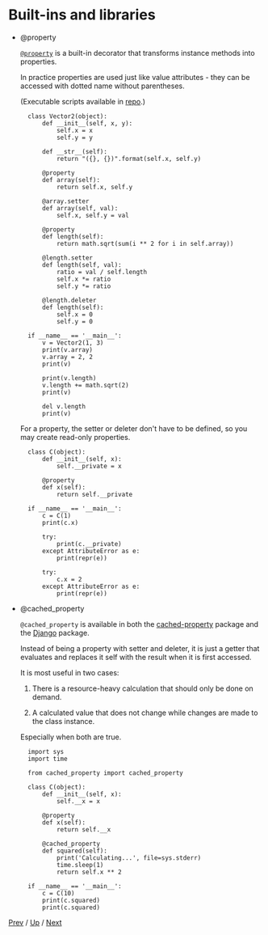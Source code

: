 # Built-ins and libraries

* @property

    [`@property`](https://docs.python.org/3/library/functions.html#property)
    is a built-in decorator that transforms instance methods into properties.

    In practice properties are used just like value attributes -
    they can be accessed with dotted name without parentheses.

    (Executable scripts available in <a href="https://github.com/MichaelKim0407/python-decorators/tree/master/5-builtins/1-property" target="_blank">repo</a>.)

        class Vector2(object):
            def __init__(self, x, y):
                self.x = x
                self.y = y

            def __str__(self):
                return "({}, {})".format(self.x, self.y)

            @property
            def array(self):
                return self.x, self.y

            @array.setter
            def array(self, val):
                self.x, self.y = val

            @property
            def length(self):
                return math.sqrt(sum(i ** 2 for i in self.array))

            @length.setter
            def length(self, val):
                ratio = val / self.length
                self.x *= ratio
                self.y *= ratio

            @length.deleter
            def length(self):
                self.x = 0
                self.y = 0

        if __name__ == '__main__':
            v = Vector2(1, 3)
            print(v.array)
            v.array = 2, 2
            print(v)

            print(v.length)
            v.length += math.sqrt(2)
            print(v)

            del v.length
            print(v)

    For a property, the setter or deleter don't have to be defined,
    so you may create read-only properties.

        class C(object):
            def __init__(self, x):
                self.__private = x

            @property
            def x(self):
                return self.__private

        if __name__ == '__main__':
            c = C(1)
            print(c.x)

            try:
                print(c.__private)
            except AttributeError as e:
                print(repr(e))

            try:
                c.x = 2
            except AttributeError as e:
                print(repr(e))

* @cached_property

    `@cached_property` is available in both the
    [cached-property](https://github.com/pydanny/cached-property) package
    and the [Django](https://docs.djangoproject.com/en/2.1/ref/utils/#django.utils.functional.cached_property) package.

    Instead of being a property with setter and deleter,
    it is just a getter that evaluates and replaces it self with the result
    when it is first accessed.

    It is most useful in two cases:

    1. There is a resource-heavy calculation that should only be done on demand.

    2. A calculated value that does not change while changes are made to the class instance.

    Especially when both are true.

        import sys
        import time

        from cached_property import cached_property

        class C(object):
            def __init__(self, x):
                self.__x = x

            @property
            def x(self):
                return self.__x

            @cached_property
            def squared(self):
                print('Calculating...', file=sys.stderr)
                time.sleep(1)
                return self.x ** 2

        if __name__ == '__main__':
            c = C(10)
            print(c.squared)
            print(c.squared)

[Prev](../README.md) /
[Up](../README.md) /
[Next](../2-functools/README.md)
